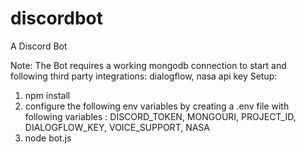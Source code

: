# discordbot
A Discord Bot

Note: The Bot requires a working mongodb connection to start and following third party integrations: dialogflow, nasa api key
Setup:

1. npm install
2. configure the following env variables by creating a .env file with following variables : DISCORD_TOKEN, MONGOURI, PROJECT_ID, DIALOGFLOW_KEY, VOICE_SUPPORT, NASA
3. node bot.js

